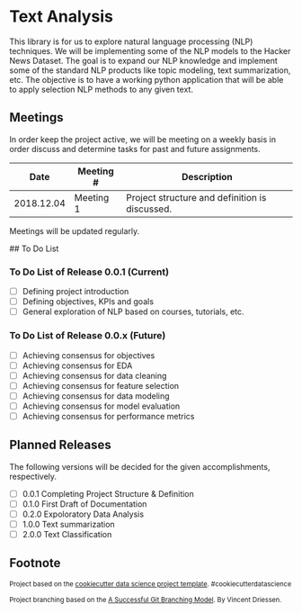 # Text Analysis

This library is for us to explore natural language processing (NLP) techniques. We will be implementing some of the NLP models to the Hacker News Dataset. The goal is to expand our NLP knowledge and implement some of the standard NLP products like topic modeling, text summarization, etc. The objective is to have a working python application that will be able to apply selection NLP methods to any given text.

## Meetings

In order keep the project active, we will be meeting on a weekly basis in order discuss and determine tasks for past and future assignments.

| Date | Meeting # | Description |
| --- | ----------- | -------------------------------- |
| 2018.12.04 | Meeting 1 | Project structure and definition is discussed. |

Meetings will be updated regularly.

## To Do List

### To Do List of Release 0.0.1 (Current)

- [ ] Defining project introduction
- [ ] Defining objectives, KPIs and goals
- [ ] General exploration of NLP based on courses, tutorials, etc.

### To Do List of Release 0.0.x (Future)

- [ ] Achieving consensus for objectives
- [ ] Achieving consensus for EDA
- [ ] Achieving consensus for data cleaning
- [ ] Achieving consensus for feature selection
- [ ] Achieving consensus for data modeling
- [ ] Achieving consensus for model evaluation
- [ ] Achieving consensus for performance metrics

## Planned Releases

The following versions will be decided for the given accomplishments, respectively.

- [ ] 0.0.1 Completing Project Structure & Definition
- [ ] 0.1.0 First Draft of Documentation
- [ ] 0.2.0 Expoloratory Data Analysis
- [ ] 1.0.0 Text summarization
- [ ] 2.0.0 Text Classification

## Footnote

<p><small>Project based on the <a target="_blank" href="https://drivendata.github.io/cookiecutter-data-science/">cookiecutter data science project template</a>. #cookiecutterdatascience</small></p>
<p><small>Project branching based on the <a target="_blank" href="https://nvie.com/posts/a-successful-git-branching-model/">A Successful Git Branching Model</a>. By Vincent Driessen.</small></p>
